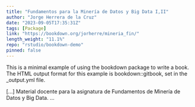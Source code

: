 ```yaml
---
title: "Fundamentos para la Minería de Datos y Big Data I,II"
author: "Jorge Herrera de la Cruz"
date: "2023-09-05T17:35:31Z"
tags: [Package]
link: "https://bookdown.org/jorherre/mineria_fin/"
length_weight: "11.1%"
repo: "rstudio/bookdown-demo"
pinned: false
---
```


<p>This is a minimal example of using the bookdown package to write a book.
The HTML output format for this example is bookdown::gitbook,
set in the _output.yml file.</p> [...] Material docente para la asignatura de Fundamentos de Minería de Datos y Big Data. ...
